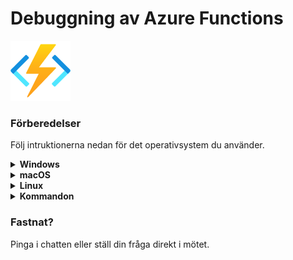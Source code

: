 # Debuggning av Azure Functions

<img src="image/function.png" alt="drawing" width="96" height="96"/>

### Förberedelser

Följ intruktionerna nedan för det operativsystem du använder.


<details><summary><strong>Windows</strong></summary>
<p>

1. Ladda ned .NET Core 3.1 SDK här [64-bitars-installationsfil](https://dotnet.microsoft.com/download/dotnet/thank-you/sdk-3.1.408-windows-x64-installer)
2. Installera VS Code (Visual Studio Code) [länk](https://code.visualstudio.com/Download#)
3. Installera Azure Functions Core Tools [64-bitars-installationsfil](https://go.microsoft.com/fwlink/?linkid=2135274)

</p>
</details>

<details><summary><strong>macOS</strong></summary>
<p>

1. Ladda ned .NET Core 3.1 SDK här [installationsfil](https://dotnet.microsoft.com/download/dotnet/thank-you/sdk-3.1.408-macos-x64-installer)
2. Installera VS Code (Visual Studio Code) [länk](https://code.visualstudio.com/Download#)
3. Installera Azure Functions Core Tools [länk-till-dokumentation](https://docs.microsoft.com/en-us/azure/azure-functions/functions-run-local?tabs=macos%2Ccsharp%2Cbash#install-the-azure-functions-core-tools)

</p>
</details>

<details><summary><strong>Linux</strong></summary>
<p>

1. Följ denna [guide](https://docs.microsoft.com/sv-se/dotnet/core/install/linux) för att ladda ned .NET Core 3.1 SDK 
2. Installera VS Code (Visual Studio Code) [länk](https://code.visualstudio.com/Download#)
3. Installera Azure Functions Core Tools [länk-till-dokumentation](https://docs.microsoft.com/en-us/azure/azure-functions/functions-run-local?tabs=linux%2Ccsharp%2Cbash#install-the-azure-functions-core-tools)

</p>
</details>

<details><summary><strong>Kommandon</strong></summary>
<h1>

Se till att ha dotnet 3.0 eller över installerat
```
dotnet --version
```

Kolla också att det gick bra att installera Azure Functions Core Tools
```
func --version
```

Skapa en mapp som till exempel heter `Functions` eller gå till en valfri mapp och skriv `mkdir Functions`

Hoppa in i den mappen

```
cd .\Functions\
```

#### Här börjar vi skapa functionsappen 

```
func init
```

Öppna i VSCode (Visual Studio Code)

```
code .
```

Skapa en Funktion!

```
func new
```

Välj `HttpTrigger` i listan och namnge triggern vad du vill

Ändra `Route = null` i in-parametern till funktionen till `Route = names`

Tryck `F1` på tangentbordet i VSCode och copy-paste:a in `Debug: Start Debugging`
    *tips:* nästa gång kommer `F5` vara mappat till debuggern som man kan trycka på då

Om man vill köra funktionen utan degugern på, testa köra:
```
func host start
```

Öppna föslagsvis upp ett nytt kommandofönster och gör en post request till din precis skapta HttpTrigger!

##### Till exempel 

```
curl.exe --request POST http://localhost:7071/api/names --data "{'name':'Azure Rocks'}"
```
</h1>
</details>

### Fastnat?

Pinga i chatten eller ställ din fråga direkt i mötet.

